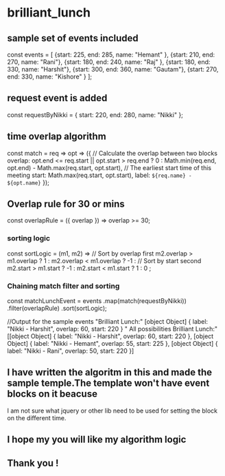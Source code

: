 # brilliant_lunch

## sample set of events included

const events = [
 {start: 225, end: 285, name: "Hemant" },
 {start: 210, end: 270, name: "Rani"},
 {start: 180, end: 240, name: "Raj" },
 {start: 180, end: 330, name: "Harshit"},
 {start: 300, end: 360, name: "Gautam"},
 {start: 270, end: 330, name: "Kishore"  }
];

## request event is added
const requestByNikki = { start: 220, end: 280, name: "Nikki" };

## time overlap algorithm
const match = req => opt => ({
  // Calculate the overlap between two blocks
  overlap: opt.end <= req.start || opt.start > req.end
    ? 0
    : Math.min(req.end, opt.end) - Math.max(req.start, opt.start),
  // The earliest start time of this meeting
  start: Math.max(req.start, opt.start),
  label: `${req.name} - ${opt.name}`
});

## Overlap rule for 30 or mins
const overlapRule = ({ overlap }) => overlap >= 30;

### sorting logic
const sortLogic = (m1, m2) => 
  // Sort by overlap first
  m2.overlap > m1.overlap ?  1 : 
  m2.overlap < m1.overlap ? -1 :
  // Sort by start second
  m2.start > m1.start     ? -1 :
  m2.start < m1.start     ?  1 :
                             0 ;
                             
 ### Chaining match filter and sorting
 
const matchLunchEvent = events
  .map(match(requestByNikki))
  .filter(overlapRule)
  .sort(sortLogic);
  
  //Output for the sample events
  "Brilliant Lunch:"
[object Object] {
  label: "Nikki - Harshit",
  overlap: 60,
  start: 220
}
"
All possibilities Brilliant Lunch:"
[[object Object] {
  label: "Nikki - Harshit",
  overlap: 60,
  start: 220
}, [object Object] {
  label: "Nikki - Hemant",
  overlap: 55,
  start: 225
}, [object Object] {
  label: "Nikki - Rani",
  overlap: 50,
  start: 220
}]


  ## I have written the algoritm in this and made the sample temple.The template won't have event blocks on it beacuse
  I am not sure what jquery or other lib need to be used for setting the block on the different time.
  
  ## I hope my you will like my algorithm logic
  ## Thank you !
